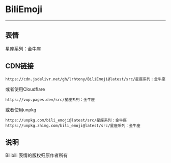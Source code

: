 # BiliEmoji
---
## 表情
星座系列：金牛座
## CDN链接
```
https://cdn.jsdelivr.net/gh/lrhtony/BiliEmoji@latest/src/星座系列：金牛座
```
或者使用Cloudflare
```
https://vup.pages.dev/src/星座系列：金牛座
```
或者使用unpkg
```
https://unpkg.com/bili_emoji@latest/src/星座系列：金牛座
https://unpkg.zhimg.com/bili_emoji@latest/src/星座系列：金牛座
```
## 说明
Bilibili 表情的版权归原作者所有
